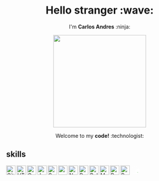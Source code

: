 <h1 align="center">Hello stranger :wave:</h1>

<p align="center">
    I'm <strong>Carlos Andres</strong> :ninja:
</p>
<p align="center">
    <img src="https://media.giphy.com/media/5eLDrEaRGHegx2FeF2/giphy.gif" width="250px">
</p>
<p align="center" margin="0">
    Welcome to my <strong>code!</strong> :technologist:
</p>

## skills

<img align="left" src="https://cdn.jsdelivr.net/gh/devicons/devicon/icons/git/git-original.svg" width="25px" alt="Git"/>
<img align="left" src="https://cdn.jsdelivr.net/gh/devicons/devicon/icons/html5/html5-plain.svg" width="25px" alt="HTML"/>
<img align="left" src="https://cdn.jsdelivr.net/gh/devicons/devicon/icons/css3/css3-plain.svg" width="25px" alt="Css3"/>
<img align="left" src="https://cdn.jsdelivr.net/gh/devicons/devicon/icons/javascript/javascript-plain.svg" width="25px" alt="Javascript"/>
<img align="left" src="https://cdn.jsdelivr.net/gh/devicons/devicon/icons/sass/sass-original.svg" width="25px" alt="Sass"/>
<img align="left" src="https://cdn.jsdelivr.net/gh/devicons/devicon/icons/npm/npm-original-wordmark.svg" width="25px" alt="npm"/>
<img align="left" src="https://cdn.jsdelivr.net/gh/devicons/devicon/icons/nodejs/nodejs-original.svg" width="25px" alt="NodeJs"/>
<img align="left" src="https://cdn.jsdelivr.net/gh/devicons/devicon/icons/bootstrap/bootstrap-original.svg" width="25px" alt="Bootstrap"/>
<img align="left" src="https://cdn.jsdelivr.net/gh/devicons/devicon/icons/bulma/bulma-plain.svg" width="25px" alt="Bulma"/>
<img align="left" src="https://cdn.jsdelivr.net/gh/devicons/devicon/icons/materialui/materialui-original.svg" width="25px" alt="Material Ui"/>
<img align="left" src="https://cdn.jsdelivr.net/gh/devicons/devicon/icons/react/react-original.svg" width="25px" alt="ReactJs"/>
<img align="left" src="https://cdn.jsdelivr.net/gh/devicons/devicon/icons/python/python-original.svg" width="25px" alt="Python"/>
<svg align="left" viewBox="0 0 128 128" width="25px">
<path fill="none" d="M4.24 4.24h119.53v119.53H4.24z" ></path><path fill="#fff" d="M109.01 28.64L71.28 6.24c-2.25-1.33-4.77-2-7.28-2s-5.03.67-7.28 2.01l-37.74 22.4c-4.5 2.67-7.28 7.61-7.28 12.96v44.8c0 5.35 2.77 10.29 7.28 12.96l37.73 22.4c2.25 1.34 4.76 2 7.28 2 2.51 0 5.03-.67 7.28-2l37.74-22.4c4.5-2.67 7.28-7.62 7.28-12.96V41.6c0-5.34-2.77-10.29-7.28-12.96zM79.79 98.59l.06 3.22c0 .39-.25.83-.55.99l-1.91 1.1c-.3.15-.56-.03-.56-.42l-.03-3.17c-1.63.68-3.29.84-4.34.42-.2-.08-.29-.37-.21-.71l.69-2.91c.06-.23.18-.46.34-.6.06-.06.12-.1.18-.13.11-.06.22-.07.31-.03 1.14.38 2.59.2 3.99-.5 1.78-.9 2.97-2.72 2.95-4.52-.02-1.64-.9-2.31-3.05-2.33-2.74.01-5.3-.53-5.34-4.57-.03-3.32 1.69-6.78 4.43-8.96l-.03-3.25c0-.4.24-.84.55-1l1.85-1.18c.3-.15.56.04.56.43l.03 3.25c1.36-.54 2.54-.69 3.61-.44.23.06.34.38.24.75l-.72 2.88c-.06.22-.18.44-.33.58a.77.77 0 01-.19.14c-.1.05-.19.06-.28.05-.49-.11-1.65-.36-3.48.56-1.92.97-2.59 2.64-2.58 3.88.02 1.48.77 1.93 3.39 1.97 3.49.06 4.99 1.58 5.03 5.09.05 3.44-1.79 7.15-4.61 9.41zm26.34-60.5l-35.7 22.05c-4.45 2.6-7.73 5.52-7.74 10.89v43.99c0 3.21 1.3 5.29 3.29 5.9-.65.11-1.32.19-1.98.19-2.09 0-4.15-.57-5.96-1.64l-37.73-22.4c-3.69-2.19-5.98-6.28-5.98-10.67V41.6c0-4.39 2.29-8.48 5.98-10.67l37.74-22.4c1.81-1.07 3.87-1.64 5.96-1.64s4.15.57 5.96 1.64l37.74 22.4c3.11 1.85 5.21 5.04 5.8 8.63-1.27-2.67-4.09-3.39-7.38-1.47z"></path><path fill="#4FA847" d="M99.12 90.73l-9.4 5.62c-.25.15-.43.31-.43.61v2.46c0 .3.2.43.45.28l9.54-5.8c.25-.15.29-.42.29-.72v-2.17c0-.3-.2-.42-.45-.28z"></path>
</svg>
